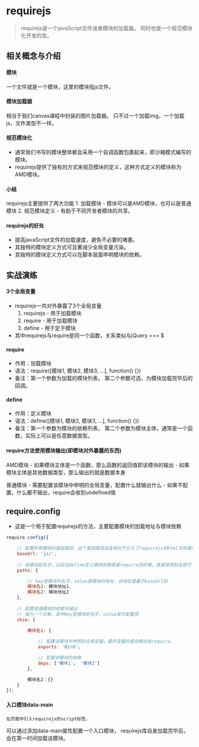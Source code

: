 # requirejs
> requirejs是一个javaScript文件或者模块的加载器。
同时也是一个规范模块化开发的库。

## 相关概念与介绍

#### 模块
一个文件就是一个模块，这里的模块指js文件。

#### 模块加载器
相当于我们canvas课程中封装的图片加载器。
只不过一个加载img，一个加载js，文件类型不一样。

#### 规范模块化 
- 通常我们书写的模块整体都会采用一个自调函数包裹起来，即沙箱模式编写的模块。
- requirejs提供了独有的方式来规范模块的定义，这种方式定义的模块称为AMD模块。

#### 小结
requirejs主要提供了两大功能
    1. 加载模块 - 模块可以是AMD模块，也可以是普通模块
    2. 规范模块定义 - 有助于不同开发者模块的共享。

#### requirejs的好处
- 提高javaScript文件的加载速度，避免不必要的堵塞。
- 其独特的模块定义方式可显著减少全局变量污染。
- 其独特的模块定义方式可以在脚本层面申明模块的依赖。

## 实战演练

#### 3个全局变量
- requirejs一共对外暴露了3个全局变量
    1. requirejs - 用于加载模块
    2. require - 用于加载模块
    3. define - 用于定于模块
- 其中requirejs与require是同一个函数，关系类似与jQuery === $

#### require
- 作用：加载模块
- 语法：require([模块1, 模块2, 模块3, ...], function() {})
- 备注：第一个参数为加载的模块列表，
第二个参数可选，为模块加载完毕后的回调。

#### define
- 作用：定义模块
- 语法：define([模块1, 模块2, 模块3, ...], function() {})
- 备注：第一个参数为模块的依赖列表，
第二个参数为模块主体，通常是一个函数，实际上可以是任意数据类型。

#### require方法使用模块输出(即模块对外暴露的东西)

AMD模块
    - 如果模块主体是一个函数，那么函数的返回值即该模块的输出
    - 如果模块主体是其他数据类型，那么输出的就是数据本身

普通模块
    - 需要配置该模块中申明的全局变量，配置什么就输出什么
    - 如果不配置，什么都不输出，require会收到undefined值

## require.config
- 这是一个用于配置requirejs的方法，主要配置模块的加载地址与模块依赖
```javascript
require.config({

	// 配置所有模块的基础路径，这个基础路径自身相对于引入了requirejs的html文件路径
	baseUrl: 'js/', 
	
	// 给模块起名字，以后在define定义模块依赖或者require的时候，直接使用别名即可
	paths: {

		// key是模块的名字，value是模块的地址，该地址是基于baseUrl的
		模块名1: 模块地址1,
		模块名2: 模块地址2
	},
	
	// 配置普通模块的依赖与输出
	// 值为一个对象，其中key是模块的名字，value是可配置项
	shim: {
		
		模块名1: {

			// 配置该模块中申明的全局变量，最终变量的值会输出给require。
			exports: 'Bird'，

			// 配置该模块的依赖
			deps: ['模块1'， '模块2']
		},

		模块名2：{}
	}
});
```

#### 入口模块data-main
    在页面中引入requirejs的script标签，
可以通过添加data-main属性配置一个入口模块，
requirejs库自身加载完毕后，会在第一时间加载该模块。
